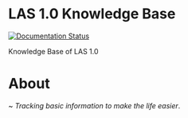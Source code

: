 # LAS 1.0 Knowledge Base

[![Documentation Status](https://readthedocs.org/projects/las-kb/badge/?version=latest)](http://las-kb.readthedocs.io/en/latest/?badge=latest)

Knowledge Base of LAS 1.0

# About

~ _Tracking basic information to make the life easier_.
